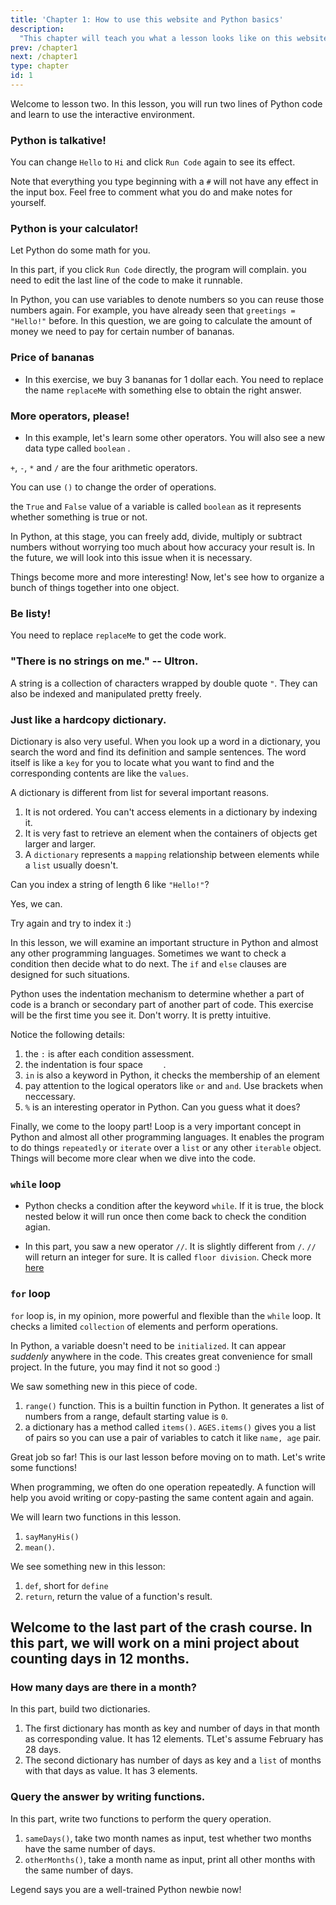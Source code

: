 ```yaml
---
title: 'Chapter 1: How to use this website and Python basics'
description:
  "This chapter will teach you what a lesson looks like on this website. It will also teach you some basic knowledge about a programming language called Python. All you need to do is some occasional clicking."
prev: /chapter1
next: /chapter1
type: chapter
id: 1
---
```


<exercise id="1" title="Start here" type="slides">

<slides source="chapter1_01_how_to_use_the_website">
</slides>

</exercise>

<exercise id="2" title="Use Python in this website">

Welcome to lesson two. In this lesson, you will run two lines of Python code and learn to use the interactive environment.

### Python is talkative!

You can change `Hello` to `Hi` and click `Run Code` again to see its effect.

<codeblock id="01_02_01">

</codeblock>

Note that everything you type beginning with a `#` will not have any effect in the input box. Feel free to comment what you do and make notes for yourself.

### Python is your calculator!

Let Python do some math for you.

In this part, if you click `Run Code` directly, the program will complain. you need to edit the last line of the code to make it runnable. 

<codeblock id="01_02_02">
</codeblock>

</exercise>

<exercise id="3" title="20-minute Python, variables and operators">

In Python, you can use variables to denote numbers so you can reuse those numbers again. For example, you have already seen that `greetings = "Hello!"` before. In this question, we are going to calculate the amount of money we need to pay for certain number of bananas.

### Price of bananas

- In this exercise, we buy 3 bananas for 1 dollar each. You need to replace the name `replaceMe` with something else to obtain the right answer.

<codeblock id="01_03_01">

</codeblock>

### More operators, please!

- In this example, let's learn some other operators. You will also see a new data type called `boolean`  .

<codeblock id="01_03_02">

</codeblock>

`+`, `-`, `*` and `/` are the four arithmetic operators. 

You can use `()` to change the order of operations.

the `True` and `False` value of a variable is called `boolean` as it represents whether something is true or not.

In Python, at this stage, you can freely add, divide, multiply or subtract numbers without worrying too much about how accuracy your result is. In the future, we will look into this issue when it is necessary.

</exercise>

<exercise id="4" title="20-minute Python, list, string and dictionary">

Things become more and more interesting! Now, let's see how to organize a bunch of things together into one object.

### Be listy!

You need to replace `replaceMe` to get the code work.

<codeblock id="01_04_01">

</codeblock>

### "There is no strings on me." -- Ultron.

A string is a collection of characters wrapped by double quote `"`. They can also be indexed and manipulated pretty freely.

<codeblock id="01_04_02">


</codeblock>

### Just like a hardcopy dictionary.

Dictionary is also very useful. When you look up a word in a dictionary, you search the word and find its definition and sample sentences. The word itself is like a `key` for you to locate what you want to find and the corresponding contents are like the `values`.

<codeblock id="01_04_03">


</codeblock>

A dictionary is different from list for several important reasons.

1. It is not ordered. You can't access elements in a dictionary by indexing it.
2. It is very fast to retrieve an element when the containers of objects get larger and larger.
3. A `dictionary` represents a `mapping` relationship between elements while a `list` usually doesn't.

</exercise>

<exercise id="5" title="20-minute Python, mini summary one" type="slides">

<slides source="chapter1_02_mini_summary_one">
</slides>

</exercise>

<exercise id="6" title="20-minute Python, mini test one, question one" type="choice">

Can you index a string of length 6 like `"Hello!"`?

<choice>
<opt correct="true" text="Yes">

Yes, we can.

</opt>
<opt  text="No">

Try again and try to index it :)

</opt>
</choice>

</exercise>

<!-- <exercise id="6-2" title="20-minute Python, mini test one, question two" type="choice">

Can you change a character of a string of length 6 like `"Hello!"` by indexing? for example, does the following code work?

```python

stringA = "Hello!"
stringA[0] = "S"
```

<choice>

<opt text="Yes">

Try it in an interactive session and see what error you get.

</opt>
<opt correct="true" text="No">

Right. A string in Python is immutable.

</opt>
</choice>

</exercise> -->

<exercise id="7" title="20-minute Python, if and else">

In this lesson, we will examine an important structure in Python and almost any other programming languages. Sometimes we want to check a condition then decide what to do next. The `if` and `else` clauses are designed for such situations.

Python uses the indentation mechanism to determine whether a part of code is a branch or secondary part of another part of code. This exercise will be the first time you see it. Don't worry. It is pretty intuitive.

<codeblock id="01_07">

</codeblock>

Notice the following details:

1. the `:` is after each condition assessment.
2. the indentation is four space `    `.
3. `in` is also a keyword in Python, it checks the membership of an element
4. pay attention to the logical operators like `or` and `and`. Use brackets when neccessary.
5. `%` is an interesting operator in Python. Can you guess what it does?

</exercise>

<exercise id="8" title="20-minute Python, loops">

Finally, we come to the loopy part! Loop is a very important concept in Python and almost all other programming languages. It enables the program to do things `repeatedly` or `iterate` over a `list` or any other `iterable` object. Things will become more clear when we dive into the code.

### `while` loop

<codeblock id="01_08_01">

</codeblock>

- Python checks a condition after the keyword `while`. If it is true, the block nested below it will run once then come back to check the condition agian.

- In this part, you saw a new operator `//`. It is slightly different from `/`. `//` will return an integer for sure. It is called `floor division`. Check more [here](https://python-reference.readthedocs.io/en/latest/docs/operators/floor_division.html)

### `for` loop

`for` loop is, in my opinion, more powerful and flexible than the `while` loop. It checks a limited `collection` of elements and perform operations.

In Python, a variable doesn't need to be `initialized`. It can appear *suddenly* anywhere in the code. This creates great convenience for small project. In the future, you may find it not so good :)

<codeblock id="01_08_02">

</codeblock>

We saw something new in this piece of code.

1. `range()` function. This is a builtin function in Python. It generates a list of numbers from a range, default starting value is `0`.
2. a dictionary has a method called `items()`. `AGES.items()` gives you a list of pairs so you can use a pair of variables to catch it like `name, age` pair.

</exercise>

<exercise id="9" title="20 minute Python, don't copy but write functions">

Great job so far! This is our last lesson before moving on to math. Let's write some functions!

When programming, we often do one operation repeatedly. A function will help you avoid writing or copy-pasting the same content again and again. 

We will learn two functions in this lesson.

1. `sayManyHis()`
2. `mean()`. 

<codeblock id="01_09">

</codeblock>

 We see something new in this lesson:

 1. `def`, short for `define`
 2. `return`, return the value of a function's result.

</exercise>

<exercise id="10" title="20-minute Python, mini summary two" type="slides">

<slides source="chapter1_03_mini_summary_two">
</slides>

</exercise>


<exercise id="11" title="20-minute Python, a mini project">

## Welcome to the last part of the crash course. In this part, we will work on a mini project about counting days in 12 months.


### How many days are there in a month?

In this part, build two dictionaries.

1. The first dictionary has month as key and  number of days in that month as corresponding value. It has 12 elements. TLet's assume February has 28 days.
2. The second dictionary has number of days as key and a `list` of months with that days as value. It has 3 elements.

<codeblock id="01_11_01">

</codeblock>

### Query the answer by writing functions.

In this part, write two functions to perform the query operation.

1. `sameDays()`, take two month names as input, test whether two months have the same number of days.
2. `otherMonths()`, take a month name as input, print all other months with the same number of days.

<codeblock id="01_11_02">

</codeblock>
Legend says you are a well-trained Python newbie now!
</exercise>
